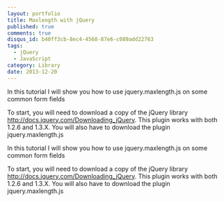 ```yaml
---
layout: portfolio
title: Maxlength with jQuery
published: true
comments: true
disqus_id: b40ff3cb-8ec4-4568-87e6-c089add22763
tags:
  - jQuery
  - JavaScript
category: Library
date: 2013-12-20
---
```


In this tutorial I will show you how to use jquery.maxlength.js on some common form fields

To start, you will need to download a copy of the jQuery library http://docs.jquery.com/Downloading_jQuery.
This plugin works with both 1.2.6 and 1.3.X. You will also have to download the plugin jquery.maxlength.js

<!--more-->

In this tutorial I will show you how to use jquery.maxlength.js on some common form fields

To start, you will need to download a copy of the jQuery library http://docs.jquery.com/Downloading_jQuery.
This plugin works with both 1.2.6 and 1.3.X. You will also have to download the plugin jquery.maxlength.js
